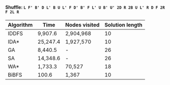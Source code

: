 #### Shuffle: `L F' B' D L' B U L' F D' B' F L' U B' U' 2D R 2B U L' R D F 2R F 2L R`
| Algorithm | Time | Nodes visited | Solution length |
| ----- | ----- | ----- | ----- |
| IDDFS | 9,907.6 | 2,904,968 | 10 |
| IDA* | 25,247.4 | 1,927,570 | 10 |
| GA | 8,440.5 | - | 26 |
| SA | 14,348.6 | - | 26 |
| WA* | 1,733.3 | 70,527 | 18 |
| BiBFS | 100.6 | 1,367 | 10 |
